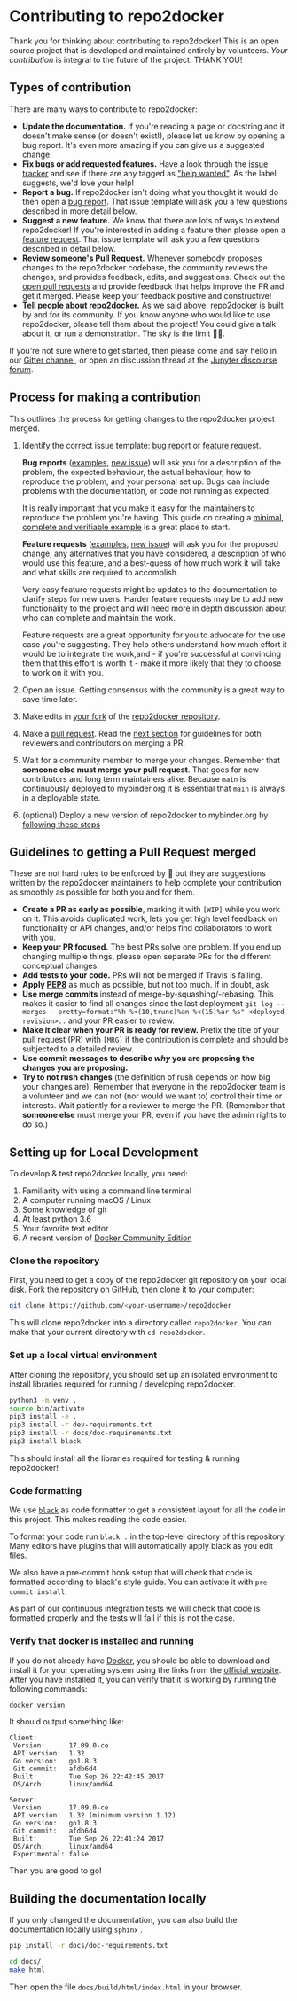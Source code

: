 # Contributing to repo2docker

Thank you for thinking about contributing to repo2docker!
This is an open source project that is developed and maintained entirely by volunteers.
*Your contribution* is integral to the future of the project.
THANK YOU!

## Types of contribution

There are many ways to contribute to repo2docker:

* **Update the documentation.**
  If you're reading a page or docstring and it doesn't make sense (or doesn't exist!), please let us know by opening a bug report.
  It's even more amazing if you can give us a suggested change.
* **Fix bugs or add requested features.**
  Have a look through the [issue tracker](https://github.com/jupyterhub/repo2docker/issues) and see if there are any tagged as ["help wanted"](https://github.com/jupyterhub/repo2docker/issues?q=is%3Aissue+is%3Aopen+label%3A%22help+wanted%22).
  As the label suggests, we'd love your help!
* **Report a bug.**
  If repo2docker isn't doing what you thought it would do then open a [bug report](https://github.com/jupyterhub/repo2docker/issues/new?template=bug_report.md).
  That issue template will ask you a few questions described in more detail below.
* **Suggest a new feature.**
  We know that there are lots of ways to extend repo2docker!
  If you're interested in adding a feature then please open a [feature request](https://github.com/jupyterhub/repo2docker/issues/new?template=feature_request.md).
  That issue template will ask you a few questions described in detail below.
* **Review someone's Pull Request.**
  Whenever somebody proposes changes to the repo2docker codebase, the community reviews
  the changes, and provides feedback, edits, and suggestions. Check out the
  [open pull requests](https://github.com/jupyterhub/repo2docker/pulls?q=is%3Apr+is%3Aopen+sort%3Aupdated-desc)
  and provide feedback that helps improve the PR and get it merged. Please keep your
  feedback positive and constructive!
* **Tell people about repo2docker.**
  As we said above, repo2docker is built by and for its community.
  If you know anyone who would like to use repo2docker, please tell them about the project!
  You could give a talk about it, or run a demonstration.
  The sky is the limit :rocket::star2:.

If you're not sure where to get started, then please come and say hello in our [Gitter channel](https://gitter.im/jupyterhub/binder), or open an discussion thread at the [Jupyter discourse forum](https://discourse.jupyter.org/).

## Process for making a contribution

This outlines the process for getting changes to the repo2docker project merged.

1. Identify the correct issue template: [bug report](https://github.com/jupyterhub/repo2docker/issues/new?template=bug_report.md) or [feature request](https://github.com/jupyterhub/repo2docker/issues/new?template=feature_request.md).

    **Bug reports** ([examples](https://github.com/jupyterhub/repo2docker/issues?q=is%3Aissue+is%3Aopen+label%3Abug), [new issue](https://github.com/jupyterhub/repo2docker/issues/new?template=bug_report.md)) will ask you for a description of the problem, the expected behaviour, the actual behaviour, how to reproduce the problem, and your personal set up.
    Bugs can include problems with the documentation, or code not running as expected.

    It is really important that you make it easy for the maintainers to reproduce the problem you're having.
    This guide on creating a [minimal, complete and verifiable example](https://stackoverflow.com/help/mcve) is a great place to start.

    **Feature requests** ([examples](https://github.com/jupyterhub/repo2docker/labels/needs%3A%20discussion), [new issue](https://github.com/jupyterhub/repo2docker/issues/new?template=feature_request.md)) will ask you for the proposed change, any alternatives that you have considered, a description of who would use this feature, and a best-guess of how much work it will take and what skills are required to accomplish.

    Very easy feature requests might be updates to the documentation to clarify steps for new users.
    Harder feature requests may be to add new functionality to the project and will need more in depth discussion about who can complete and maintain the work.

    Feature requests are a great opportunity for you to advocate for the use case you're suggesting.
    They help others understand how much effort it would be to integrate the work,and - if you're successful at convincing them that this effort is worth it - make it more likely that they to choose to work on it with you.

2. Open an issue.
  Getting consensus with the community is a great way to save time later.
3. Make edits in [your fork](https://help.github.com/en/articles/fork-a-repo) of the [repo2docker repository](https://github.com/jupyterhub/repo2docker).
4. Make a [pull request](https://help.github.com/en/articles/about-pull-requests).
Read the [next section](#guidelines-to-getting-a-pull-request-merged) for guidelines for both reviewers and contributors on merging a PR.
6. Wait for a community member to merge your changes.
  Remember that **someone else must merge your pull request**.
  That goes for new contributors and long term maintainers alike.
  Because `main` is continuously deployed to mybinder.org it is essential
  that `main` is always in a deployable state.
7. (optional) Deploy a new version of repo2docker to mybinder.org by [following these steps](http://mybinder-sre.readthedocs.io/en/latest/deployment/how.html)

## Guidelines to getting a Pull Request merged

These are not hard rules to be enforced by 🚓 but they are suggestions written by the repo2docker maintainers to help complete your contribution as smoothly as possible for both you and for them.

* **Create a PR as early as possible**, marking it with `[WIP]` while you work on it.
  This avoids duplicated work, lets you get high level feedback on functionality or API changes, and/or helps find collaborators to work with you.
* **Keep your PR focused.**
  The best PRs solve one problem.
  If you end up changing multiple things, please open separate PRs for the different conceptual changes.
* **Add tests to your code.**
  PRs will not be merged if Travis is failing.
* **Apply [PEP8](https://www.python.org/dev/peps/pep-0008/)** as much as possible, but not too much.
  If in doubt, ask.
* **Use merge commits** instead of merge-by-squashing/-rebasing.
  This makes it easier to find all changes since the last deployment `git log --merges --pretty=format:"%h %<(10,trunc)%an %<(15)%ar %s" <deployed-revision>..` and your PR easier to review.
* **Make it clear when your PR is ready for review.**
  Prefix the title of your pull request (PR) with `[MRG]` if the contribution is complete and should be subjected to a detailed review.
* **Use commit messages to describe _why_ you are proposing the changes you are proposing.**
* **Try to not rush changes** (the definition of rush depends on how big your changes are).
  Remember that everyone in the repo2docker team is a volunteer and we can not (nor would we want to) control their time or interests.
  Wait patiently for a reviewer to merge the PR.
  (Remember that **someone else** must merge your PR, even if you have the admin rights to do so.)

## Setting up for Local Development

To develop & test repo2docker locally, you need:

1. Familiarity with using a command line terminal
2. A computer running macOS / Linux
3. Some knowledge of git
4. At least python 3.6
5. Your favorite text editor
6. A recent version of [Docker Community Edition](https://www.docker.com/community-edition)

### Clone the repository

First, you need to get a copy of the repo2docker git repository on your local
disk. Fork the repository on GitHub, then clone it to your computer:

```bash
git clone https://github.com/<your-username>/repo2docker
```

This will clone repo2docker into a directory called `repo2docker`. You can
make that your current directory with `cd repo2docker`.

### Set up a local virtual environment

After cloning the repository, you should set up an
isolated environment to install libraries required for running / developing
repo2docker.

```bash
python3 -m venv .
source bin/activate
pip3 install -e .
pip3 install -r dev-requirements.txt
pip3 install -r docs/doc-requirements.txt
pip3 install black
```

This should install all the libraries required for testing & running repo2docker!

### Code formatting

We use [`black`](https://black.readthedocs.io/en/stable/) as code formatter to
get a consistent layout for all the code in this project. This makes reading
the code easier.

To format your code run `black .` in the top-level directory of this repository.
Many editors have plugins that will automatically apply black as you edit files.

We also have a pre-commit hook setup that will check that code is formatted
according to black's style guide. You can activate it with `pre-commit install`.

As part of our continuous integration tests we will check that code is
formatted properly and the tests will fail if this is not the case.


### Verify that docker is installed and running

If you do not already have [Docker](https://www.docker.com/), you should be able
to download and install it for your operating system using the links from the
[official website](https://www.docker.com/community-edition). After you have
installed it, you can verify that it is working by running the following commands:

```bash
docker version
```

It should output something like:

```
Client:
 Version:      17.09.0-ce
 API version:  1.32
 Go version:   go1.8.3
 Git commit:   afdb6d4
 Built:        Tue Sep 26 22:42:45 2017
 OS/Arch:      linux/amd64

Server:
 Version:      17.09.0-ce
 API version:  1.32 (minimum version 1.12)
 Go version:   go1.8.3
 Git commit:   afdb6d4
 Built:        Tue Sep 26 22:41:24 2017
 OS/Arch:      linux/amd64
 Experimental: false
```

Then you are good to go!

## Building the documentation locally

If you only changed the documentation, you can also build the documentation locally using `sphinx` .

```bash
pip install -r docs/doc-requirements.txt

cd docs/
make html
```

Then open the file `docs/build/html/index.html` in your browser.
